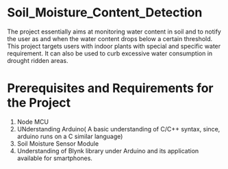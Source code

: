 # Soil_Moisture_Content_Detection
The project essentially aims at monitoring water content in soil and to notify the user as and when the water content drops below a certain threshold. This project targets users with indoor plants with special and specific water requirement. It can also be used to curb excessive water consumption in drought ridden areas.

# Prerequisites and Requirements for the Project
1. Node MCU
2. UNderstanding Arduino( A basic understanding of C/C++ syntax, since, arduino runs on a C similar language)
3. Soil Moisture Sensor Module
4. Understanding of Blynk library under Arduino and its application available for smartphones.
